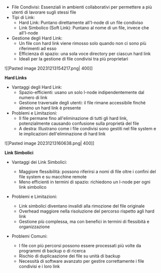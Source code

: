 - File Condivisi: Essenziali in ambienti collaborativi per permettere a più utenti di lavorare sugli stessi file
- Tipi di Link:
	- Hard Link: Puntano direttamente all'I-node di un file condiviso
	- Link Simbolico (Soft Link): Puntano al nome di un file, invece che all'I-node
- Gestione degli Hard Link:
	- Un file con hard link viene rimosso solo quando non ci sono più riferimenti ad esso
	- Efficienza di spazio: una sola voce directory per ciascun hard link
	- Ideali per la gestione di file condivisi tra più proprietari 

![[Pasted image 20231213154217.png| 400]]

**Hard Links**
- Vantaggi degli Hard Link:
	- Spazio-efficienti: usano un solo I-node indipendentemente dal numero di link
	- Gestione traversale degli utenti: il file rimane accessibile finchè almeno un hard link è presente 
- Problemi e Limitazioni:
	- Il file permane fino all'eliminazione di tutti gli hard link, potenzialmente causando confusione sulla proprietà del file
	- A destra: Illustrano come i file condivisi sono gestiti nel file system e le implicazioni dell'eliminazione di hard link

![[Pasted image 20231213160638.png| 400]]

**Link Simbolici**
- Vantaggi dei Link Simbolici:
	- Maggiore flessibilità: possono riferirsi a nomi di file oltre i confini del file system e su macchine remote
	- Meno efficienti in termini di spazio: richiedono un I-node per ogni link simbolico

- Problemi e Limitazioni:
	- Link simbolici diventano invalidi alla rimozione del file originale
	- Overhead maggiore nella risoluzione del percorso rispetto agli hard link
	- Gestione più complessa, ma con benefici in termini di flessibità e organizzazione

- Problemi Comuni:
	- I file con più percorsi possono essere processati più volte da programmi di backup o di ricerca
	- Rischio di duplicaazione dei file su unità di backup
	- Necessità di software avanzato per gestire correttamente i file condivisi e i loro link

